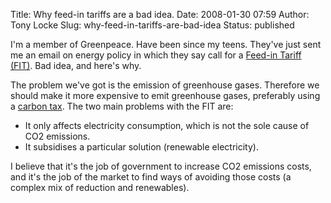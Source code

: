 Title: Why feed-in tariffs are a bad idea.
Date: 2008-01-30 07:59
Author: Tony Locke
Slug: why-feed-in-tariffs-are-bad-idea
Status: published

I'm a member of Greenpeace. Have been since my teens. They've just sent me an email on energy policy in which they say call for a [Feed-in Tariff (FIT)](http://en.wikipedia.org/wiki/Feed-in_Tariff). Bad idea, and here's why.  
  
The problem we've got is the emission of greenhouse gases. Therefore we should make it more expensive to emit greenhouse gases, preferably using a [carbon tax](http://www.tlocke.org.uk/page/1). The two main problems with the FIT are:  

-   It only affects electricity consumption, which is not the sole cause of CO2 emissions.
-   It subsidises a particular solution (renewable electricity).

I believe that it's the job of government to increase CO2 emissions costs, and it's the job of the market to find ways of avoiding those costs (a complex mix of reduction and renewables).
